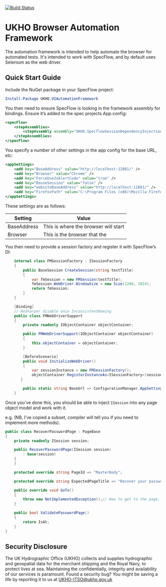 [![Build Status](https://ukhogov.visualstudio.com/Pipelines/_apis/build/status/UKHO.UIAutomationFramework?branchName=master)](https://ukhogov.visualstudio.com/Pipelines/_build/latest?definitionId=101&branchName=master)

# UKHO Browser Automation Framework

The automation framework is intended to help automate the browser for automated tests. It's intended to work with SpecFlow, and by default uses Selenium as the web driver.

## Quick Start Guide

 Include the NuGet package in your SpecFlow project:

```powershell
Install-Package UKHO.UIAutomationFramework
```

 You then need to ensure SpecFlow is looking in the framework assembly for bindings. Ensure it’s added to the spec projects App.config:

```xml
<specFlow>
    <stepAssemblies>
        <stepAssembly assembly="UKHO.SpecflowSessionDependencyInjection" />
    </stepAssemblies>
</specFlow>
```

You specify a number of other settings in the app config for the base URL, etc:

```xml
<appSettings>
    <add key="BaseAddress" value="http://localhost:12881/" />
    <add key="Browser" value="Chrome" />
    <add key="ForceUseJsAlertCode" value="true" />
    <add key="ReuseSession" value="false" />
    <add key="websiteBaseAddress" value="http://localhost:12881/" />
    <add key="FirefoxPath" value="C:\Program Files (x86)\Mozilla Firefox\firefox.exe" />
</appSettings>
```

These settings are as follows:

| Setting | Value  |
|---------|--------|
| BaseAddress | This is where the browser will start |
| Browser | This is the browser that the |

You then need to provide a session factory and register it with SpecFlow’s DI:

```C#
    internal class FMSessionFactory : ISessionFactory
    {
        public BaseSession CreateSession(string testTitle)
        {
            var fmSession = new FMSession(testTitle);
            fmSession.WebDriver.WindowSize = new Size(1280, 1024);
            return fmSession;
        }
    }

    [Binding]
    // ReSharper disable once InconsistentNaming
    public class FMWebDriverSupport
    {
        private readonly IObjectContainer objectContainer;

        public FMWebDriverSupport(IObjectContainer objectContainer)
        {
            this.objectContainer = objectContainer;
        }

        [BeforeScenario]
        public void InitializeWebDriver()
        {
            var sessionInstance = new FMSessionFactory();
            objectContainer.RegisterInstanceAs<ISessionFactory>(sessionInstance);
       }

        public static string BaseUrl => ConfigurationManager.AppSettings["BaseAddress"];
    }
```

Once you’ve done this, you should be able to inject ```ISession``` into any page object model and work with it.

e.g. (NB, I’ve copied a subset, compiler will tell you if you need to implement more methods).

```C#
public class RecoverPasswordPage : PageBase
{
    private readonly ISession session;

    public RecoverPasswordPage(ISession session)
        : base(session)
    {
    }

    protected override string PageId => "MasterBody";

    protected override string ExpectedPageTitle => "Recover your password";

    public override void GoTo()
    {
        throw new NotImplementedException();// How to get to the page, e.g. Session.WebDriver.GoToUrl("~/Catalog/Geo"); Usually, not required
    }

    public bool ValidatePasswordPage()
    {
        return IsAt;
    }
}
```

## Security Disclosure

The UK Hydrographic Office (UKHO) collects and supplies hydrographic and geospatial data for the merchant shipping and the Royal Navy, to protect lives at sea. Maintaining the confidentially, integrity and availability of our services is paramount. Found a security bug? You might be saving a life by reporting it to us at UKHO-ITSO@ukho.gov.uk
